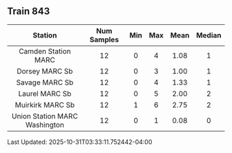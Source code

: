 ## Train 843

| Station | Num Samples | Min | Max | Mean | Median |
| :-----: | :---------: | :-: | :-: | :--: | :----: |
| Camden Station MARC | 12 | 0 | 4 | 1.08 | 1 |
| Dorsey MARC Sb | 12 | 0 | 3 | 1.00 | 1 |
| Savage MARC Sb | 12 | 0 | 4 | 1.33 | 1 |
| Laurel MARC Sb | 12 | 0 | 5 | 2.00 | 2 |
| Muirkirk MARC Sb | 12 | 1 | 6 | 2.75 | 2 |
| Union Station MARC Washington | 12 | 0 | 1 | 0.08 | 0 |


Last Updated: 2025-10-31T03:33:11.752442-04:00